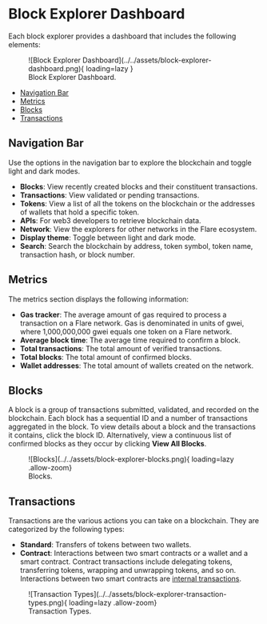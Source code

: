 # Block Explorer Dashboard

Each block explorer provides a dashboard that includes the following elements:

<figure markdown>
![Block Explorer Dashboard](../../assets/block-explorer-dashboard.png){ loading=lazy }
<figcaption>Block Explorer Dashboard.</figcaption>
</figure>

* [Navigation Bar](#header-navigation-bar)
* [Metrics](#metrics)
* [Blocks](#blocks)
* [Transactions](#transactions)

## Navigation Bar

Use the options in the navigation bar to explore the blockchain and toggle light and dark modes.

* **Blocks**: View recently created blocks and their constituent transactions.
* **Transactions**: View validated or pending transactions.
* **Tokens**: View a list of all the tokens on the blockchain or the addresses of wallets that hold a specific token.
* **APIs**: For web3 developers to retrieve blockchain data.
* **Network**: View the explorers for other networks in the Flare ecosystem.
* **Display theme**: Toggle between light and dark mode.
* **Search**: Search the blockchain by address, token symbol, token name, transaction hash, or block number.

## Metrics

The metrics section displays the following information:

* **Gas tracker**: The average amount of gas required to process a transaction on a Flare network. Gas is denominated in units of gwei, where 1,000,000,000 gwei equals one token on a Flare network.
* **Average block time**: The average time required to confirm a block.
* **Total transactions**: The total amount of verified transactions.
* **Total blocks**: The total amount of confirmed blocks.
* **Wallet addresses**: The total amount of wallets created on the network.

## Blocks

A block is a group of transactions submitted, validated, and recorded on the blockchain.
Each block has a sequential ID and a number of transactions aggregated in the block.
To view details about a block and the transactions it contains, click the block ID.
Alternatively, view a continuous list of confirmed blocks as they occur by clicking **View All Blocks**.

<figure markdown>
![Blocks](../../assets/block-explorer-blocks.png){ loading=lazy .allow-zoom}
<figcaption>Blocks.</figcaption>
</figure>

## Transactions

Transactions are the various actions you can take on a blockchain.
They are categorized by the following types:

* **Standard**: Transfers of tokens between two wallets.
* **Contract**: Interactions between two smart contracts or a wallet and a smart contract.
  Contract transactions include delegating tokens, transferring tokens, wrapping and unwrapping tokens, and so on.
  Interactions between two smart contracts are [internal transactions](./viewing-transactions.md#internal-transactions).

<figure markdown>
![Transaction Types](../../assets/block-explorer-transaction-types.png){ loading=lazy .allow-zoom}
<figcaption>Transaction Types.</figcaption>
</figure>
